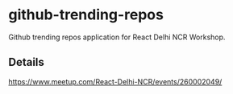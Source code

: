 # github-trending-repos
Github trending repos application for React Delhi NCR Workshop.

## Details
https://www.meetup.com/React-Delhi-NCR/events/260002049/
